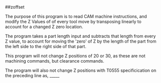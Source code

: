 ##zoffset

The purpose of this program is to read CAM machine instructions,
and modify the Z Values of of every tool move by transposing
linearly to account for a changed Z zero location.

The program takes a part length input and subtracts that length
from every Z value, to account for moving the 'zero' of Z by the length
of the part from the left side to the right side of that part.

This program will not change Z positions of 20 or 30, as these are not
machining commands, but clearance commands. 

The program will also not change Z positions with T0555 specificication
on the preceding line as, _____